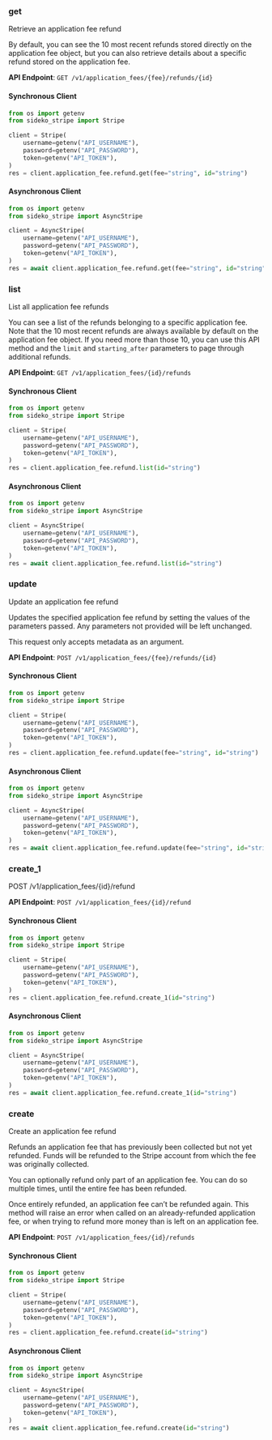 
### get <a name="get"></a>
Retrieve an application fee refund

<p>By default, you can see the 10 most recent refunds stored directly on the application fee object, but you can also retrieve details about a specific refund stored on the application fee.</p>

**API Endpoint**: `GET /v1/application_fees/{fee}/refunds/{id}`

#### Synchronous Client

```python
from os import getenv
from sideko_stripe import Stripe

client = Stripe(
    username=getenv("API_USERNAME"),
    password=getenv("API_PASSWORD"),
    token=getenv("API_TOKEN"),
)
res = client.application_fee.refund.get(fee="string", id="string")
```

#### Asynchronous Client

```python
from os import getenv
from sideko_stripe import AsyncStripe

client = AsyncStripe(
    username=getenv("API_USERNAME"),
    password=getenv("API_PASSWORD"),
    token=getenv("API_TOKEN"),
)
res = await client.application_fee.refund.get(fee="string", id="string")
```

### list <a name="list"></a>
List all application fee refunds

<p>You can see a list of the refunds belonging to a specific application fee. Note that the 10 most recent refunds are always available by default on the application fee object. If you need more than those 10, you can use this API method and the <code>limit</code> and <code>starting_after</code> parameters to page through additional refunds.</p>

**API Endpoint**: `GET /v1/application_fees/{id}/refunds`

#### Synchronous Client

```python
from os import getenv
from sideko_stripe import Stripe

client = Stripe(
    username=getenv("API_USERNAME"),
    password=getenv("API_PASSWORD"),
    token=getenv("API_TOKEN"),
)
res = client.application_fee.refund.list(id="string")
```

#### Asynchronous Client

```python
from os import getenv
from sideko_stripe import AsyncStripe

client = AsyncStripe(
    username=getenv("API_USERNAME"),
    password=getenv("API_PASSWORD"),
    token=getenv("API_TOKEN"),
)
res = await client.application_fee.refund.list(id="string")
```

### update <a name="update"></a>
Update an application fee refund

<p>Updates the specified application fee refund by setting the values of the parameters passed. Any parameters not provided will be left unchanged.</p>

<p>This request only accepts metadata as an argument.</p>

**API Endpoint**: `POST /v1/application_fees/{fee}/refunds/{id}`

#### Synchronous Client

```python
from os import getenv
from sideko_stripe import Stripe

client = Stripe(
    username=getenv("API_USERNAME"),
    password=getenv("API_PASSWORD"),
    token=getenv("API_TOKEN"),
)
res = client.application_fee.refund.update(fee="string", id="string")
```

#### Asynchronous Client

```python
from os import getenv
from sideko_stripe import AsyncStripe

client = AsyncStripe(
    username=getenv("API_USERNAME"),
    password=getenv("API_PASSWORD"),
    token=getenv("API_TOKEN"),
)
res = await client.application_fee.refund.update(fee="string", id="string")
```

### create_1 <a name="create_1"></a>
POST /v1/application_fees/{id}/refund



**API Endpoint**: `POST /v1/application_fees/{id}/refund`

#### Synchronous Client

```python
from os import getenv
from sideko_stripe import Stripe

client = Stripe(
    username=getenv("API_USERNAME"),
    password=getenv("API_PASSWORD"),
    token=getenv("API_TOKEN"),
)
res = client.application_fee.refund.create_1(id="string")
```

#### Asynchronous Client

```python
from os import getenv
from sideko_stripe import AsyncStripe

client = AsyncStripe(
    username=getenv("API_USERNAME"),
    password=getenv("API_PASSWORD"),
    token=getenv("API_TOKEN"),
)
res = await client.application_fee.refund.create_1(id="string")
```

### create <a name="create"></a>
Create an application fee refund

<p>Refunds an application fee that has previously been collected but not yet refunded.
Funds will be refunded to the Stripe account from which the fee was originally collected.</p>

<p>You can optionally refund only part of an application fee.
You can do so multiple times, until the entire fee has been refunded.</p>

<p>Once entirely refunded, an application fee can’t be refunded again.
This method will raise an error when called on an already-refunded application fee,
or when trying to refund more money than is left on an application fee.</p>

**API Endpoint**: `POST /v1/application_fees/{id}/refunds`

#### Synchronous Client

```python
from os import getenv
from sideko_stripe import Stripe

client = Stripe(
    username=getenv("API_USERNAME"),
    password=getenv("API_PASSWORD"),
    token=getenv("API_TOKEN"),
)
res = client.application_fee.refund.create(id="string")
```

#### Asynchronous Client

```python
from os import getenv
from sideko_stripe import AsyncStripe

client = AsyncStripe(
    username=getenv("API_USERNAME"),
    password=getenv("API_PASSWORD"),
    token=getenv("API_TOKEN"),
)
res = await client.application_fee.refund.create(id="string")
```
